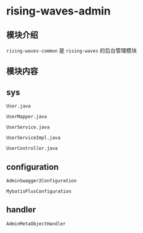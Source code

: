 # rising-waves-admin

## 模块介绍
`rising-waves-common` 是 `rising-waves` 的后台管理模块

## 模块内容



## sys

~~~
User.java

UserMapper.java

UserService.java

UserServiceImpl.java

UserController.java
~~~



## configuration



```
AdminSwagger2Configuration
```

```
MybatisPlusConfiguration
```



## handler

```
AdminMetaObjectHandler
```

